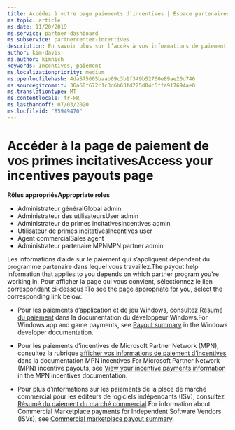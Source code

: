 ```yaml
---
title: Accédez à votre page paiements d’incentives | Espace partenaires
ms.topic: article
ms.date: 11/20/2019
ms.service: partner-dashboard
ms.subservice: partnercenter-incentives
description: En savoir plus sur l’accès à vos informations de paiement. Cela s’applique aux paiements des applications et des jeux Windows, ainsi qu’aux paiements d’incentives MPN.
author: kim-davis
ms.author: kimnich
keywords: Incentives, paiement
ms.localizationpriority: medium
ms.openlocfilehash: 4da575605baab09c3b1f349b52760e89ae20d746
ms.sourcegitcommit: 36a60f672c1c3d6b63fd225d04c5ffa917694ae0
ms.translationtype: MT
ms.contentlocale: fr-FR
ms.lasthandoff: 07/03/2020
ms.locfileid: "85949470"
---
```

# <a name="access-your-incentives-payouts-page"></a><span data-ttu-id="5d38f-105">Accéder à la page de paiement de vos primes incitatives</span><span class="sxs-lookup"><span data-stu-id="5d38f-105">Access your incentives payouts page</span></span>

<span data-ttu-id="5d38f-106">**Rôles appropriés**</span><span class="sxs-lookup"><span data-stu-id="5d38f-106">**Appropriate roles**</span></span>
-   <span data-ttu-id="5d38f-107">Administrateur général</span><span class="sxs-lookup"><span data-stu-id="5d38f-107">Global admin</span></span>
-   <span data-ttu-id="5d38f-108">Administrateur des utilisateurs</span><span class="sxs-lookup"><span data-stu-id="5d38f-108">User admin</span></span>
-   <span data-ttu-id="5d38f-109">Administrateur de primes incitatives</span><span class="sxs-lookup"><span data-stu-id="5d38f-109">Incentives admin</span></span>
-   <span data-ttu-id="5d38f-110">Utilisateur de primes incitatives</span><span class="sxs-lookup"><span data-stu-id="5d38f-110">Incentives user</span></span>
-   <span data-ttu-id="5d38f-111">Agent commercial</span><span class="sxs-lookup"><span data-stu-id="5d38f-111">Sales agent</span></span>
-   <span data-ttu-id="5d38f-112">Administrateur partenaire MPN</span><span class="sxs-lookup"><span data-stu-id="5d38f-112">MPN partner admin</span></span>

<span data-ttu-id="5d38f-113">Les informations d’aide sur le paiement qui s’appliquent dépendent du programme partenaire dans lequel vous travaillez.</span><span class="sxs-lookup"><span data-stu-id="5d38f-113">The payout help information that applies to you depends on which partner program you're working in.</span></span> <span data-ttu-id="5d38f-114">Pour afficher la page qui vous convient, sélectionnez le lien correspondant ci-dessous :</span><span class="sxs-lookup"><span data-stu-id="5d38f-114">To see the page appropriate for you, select the corresponding link below:</span></span>

- <span data-ttu-id="5d38f-115">Pour les paiements d’application et de jeu Windows, consultez [Résumé du paiement](https://docs.microsoft.com/windows/uwp/publish/payout-summary) dans la documentation du développeur Windows.</span><span class="sxs-lookup"><span data-stu-id="5d38f-115">For Windows app and game payments, see [Payout summary](https://docs.microsoft.com/windows/uwp/publish/payout-summary) in the Windows developer documentation.</span></span>

- <span data-ttu-id="5d38f-116">Pour les paiements d’incentives de Microsoft Partner Network (MPN), consultez la rubrique [afficher vos informations de paiement d’incentives](understand-incentive-payouts.md) dans la documentation MPN incentives.</span><span class="sxs-lookup"><span data-stu-id="5d38f-116">For Microsoft Partner Network (MPN) incentive payouts, see [View your incentive payments information](understand-incentive-payouts.md) in the MPN incentives documentation.</span></span>

- <span data-ttu-id="5d38f-117">Pour plus d’informations sur les paiements de la place de marché commercial pour les éditeurs de logiciels indépendants (ISV), consultez [Résumé du paiement du marché commercial](https://docs.microsoft.com/azure/marketplace/partner-center-portal/payout-summary).</span><span class="sxs-lookup"><span data-stu-id="5d38f-117">For information about Commercial Marketplace payments for Independent Software Vendors (ISVs), see [Commercial marketplace payout summary](https://docs.microsoft.com/azure/marketplace/partner-center-portal/payout-summary).</span></span>

